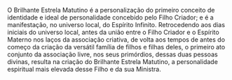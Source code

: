 ﻿O Brilhante Estrela Matutino é a personalização do primeiro conceito de identidade e ideal de personalidade concebido pelo Filho Criador; e é a manifestação, no universo local, do Espírito Infinito. Retrocedendo aos dias iniciais do universo local, antes da união entre o Filho Criador e o Espírito Materno nos laços da associação criativa, de volta aos tempos de antes do começo da criação da versátil família de filhos e filhas deles, o primeiro ato conjunto da associação livre, nos seus primórdios, dessas duas pessoas divinas, resulta na criação do Brilhante Estrela Matutino, a personalidade espiritual mais elevada desse Filho e da sua Ministra.